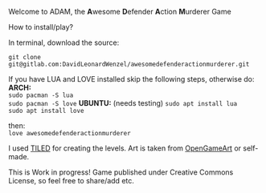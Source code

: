 Welcome to ADAM, the **A**wesome **D**efender **A**ction **M**urderer Game

How to install/play?

In terminal, download the source:

`git clone git@gitlab.com:DavidLeonardWenzel/awesomedefenderactionmurderer.git`


If you have LUA and LOVE installed skip the following steps, otherwise do:    
**ARCH:**  
`sudo pacman -S lua`  
`sudo pacman -S love`
**UBUNTU:** (needs testing)
`sudo apt install lua`  
`sudo apt install love`

then:  
`love awesomedefenderactionmurderer`


I used [TILED](https://www.mapeditor.org/) for creating the levels. 
Art is taken from [OpenGameArt](https://opengameart.org/) or self-made.

This is Work in progress! 
Game published under Creative Commons License, so feel free to share/add etc.
